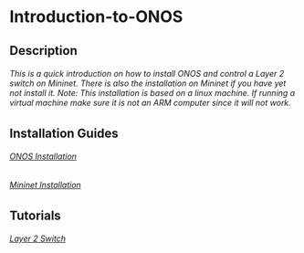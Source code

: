 # Introduction-to-ONOS
## Description
###### This is a quick introduction on how to install ONOS and control a Layer 2 switch on Mininet. There is also the installation on Mininet if you have yet not install it. *Note: This installation is based on a linux machine. If running a virtual machine make sure it is not an ARM computer since it will not work.*
## Installation Guides
###### [ONOS Installation](https://github.com/eabaca2419/Introduction-to-ONOS/tree/main/ONOS_Installation)
###### [Mininet Installation](https://github.com/eabaca2419/Introduction-to-ONOS/tree/main/Mininet_Installation)
## Tutorials
###### [Layer 2 Switch]()